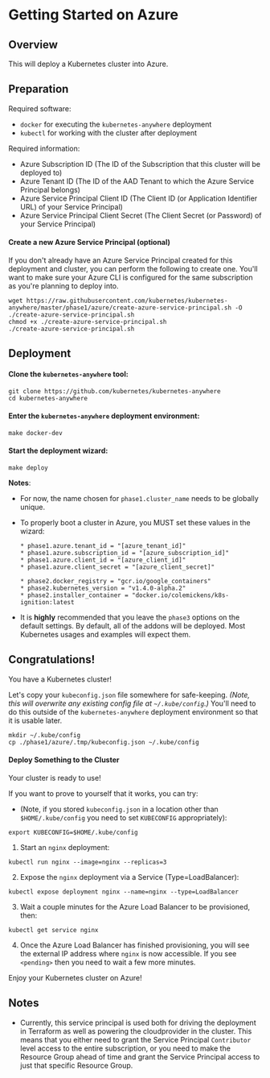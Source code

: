 # Getting Started on Azure

## Overview

This will deploy a Kubernetes cluster into Azure.

## Preparation

Required software:
  * `docker` for executing the `kubernetes-anywhere` deployment
  * `kubectl` for working with the cluster after deployment

Required information:
  * Azure Subscription ID (The ID of the Subscription that this cluster will be deployed to)
  * Azure Tenant ID (The ID of the AAD Tenant to which the Azure Service Principal belongs)
  * Azure Service Principal Client ID (The Client ID (or Application Identifier URL) of your Service Principal)
  * Azure Service Principal Client Secret (The Client Secret (or Password) of your Service Principal)

#### Create a new Azure Service Principal (optional)

If you don't already have an Azure Service Principal created for this deployment and cluster,
you can perform the following to create one. You'll want to make sure your Azure CLI is configured for the
same subscription as you're planning to deploy into.

```shell
wget https://raw.githubusercontent.com/kubernetes/kubernetes-anywhere/master/phase1/azure/create-azure-service-principal.sh -O ./create-azure-service-principal.sh
chmod +x ./create-azure-service-principal.sh
./create-azure-service-principal.sh
```

## Deployment

#### Clone the `kubernetes-anywhere` tool:

```shell
git clone https://github.com/kubernetes/kubernetes-anywhere
cd kubernetes-anywhere
```

#### Enter the `kubernetes-anywhere` deployment environment:

```shell
make docker-dev
```

#### Start the deployment wizard:

```shell
make deploy
```

**Notes**:
* For now, the name chosen for `phase1.cluster_name` needs to be globally unique.

* To properly boot a cluster in Azure, you MUST set these values in the wizard:

  ```
  * phase1.azure.tenant_id = "[azure_tenant_id]"
  * phase1.azure.subscription_id = "[azure_subscription_id]"
  * phase1.azure.client_id = "[azure_client_id]"
  * phase1.azure.client_secret = "[azure_client_secret]"
  ```

  ```
  * phase2.docker_registry = "gcr.io/google_containers"
  * phase2.kubernetes_version = "v1.4.0-alpha.2"
  * phase2.installer_container = "docker.io/colemickens/k8s-ignition:latest
  ```

* It is **highly** recommended that you leave the `phase3` options on the default settings.
  By default, all of the addons will be deployed.
  Most Kubernetes usages and examples will expect them.

## Congratulations!

You have a Kubernetes cluster!

Let's copy your `kubeconfig.json` file somewhere for safe-keeping.
*(Note, this will overwrite any existing config file at `~/.kube/config`.)*
You'll need to do this outside of the `kubernetes-anywhere` deployment environment so that it is usable later.

```shell
mkdir ~/.kube/config
cp ./phase1/azure/.tmp/kubeconfig.json ~/.kube/config
```


#### Deploy Something to the Cluster

  Your cluster is ready to use!

  If you want to prove to yourself that it works, you can try:

  * (Note, if you stored `kubeconfig.json` in a location other than `$HOME/.kube/config` you need to set `KUBECONFIG` appropriately):
  ```shell
  export KUBECONFIG=$HOME/.kube/config
  ```

  1. Start an `nginx` deployment:
  ```shell
  kubectl run nginx --image=nginx --replicas=3
  ```

  2. Expose the `nginx` deployment via a Service (Type=LoadBalancer):
  ```shell
  kubectl expose deployment nginx --name=nginx --type=LoadBalancer
  ```

  3. Wait a couple minutes for the Azure Load Balancer to be provisioned, then:
  ```shell
  kubectl get service nginx
  ```

  4. Once the Azure Load Balancer has finished provisioning, you will see the external IP address where `nginx` is now
  accessible. If you see `<pending>` then you need to wait a few more minutes.

Enjoy your Kubernetes cluster on Azure!

## Notes

* Currently, this service principal is used both for driving the deployment in Terraform as well as powering the cloudprovider in the cluster. This means that you
either need to grant the Service Principal `Contributor` level access to the entire subscription, or you need to make the Resource Group ahead of time and grant
the Service Principal access to just that specific Resource Group.

